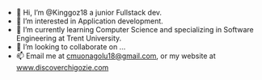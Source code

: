 - 👋 Hi, I’m @Kinggoz18 a junior Fullstack dev. 
- 👀 I’m interested in Application development.
- 🌱 I’m currently learning Computer Science and specializing in Software Engineering at Trent University.
- 💞️ I’m looking to collaborate on ...
- 📫 Email me at cmuonagolu18@gmail.com, or my website at www.discoverchigozie.com 

<!---
Kinggoz18/Kinggoz18 is a ✨ special ✨ repository because its `README.md` (this file) appears on your GitHub profile.
You can click the Preview link to take a look at your changes.
--->
